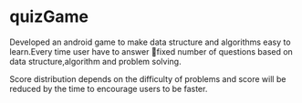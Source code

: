 # quizGame

Developed an android game to make data structure and algorithms easy to learn.Every time user have to answer 
fixed number of questions based on data structure,algorithm and problem solving.

Score distribution depends on the difficulty  of problems and score will be reduced by the time to encourage users to be faster.